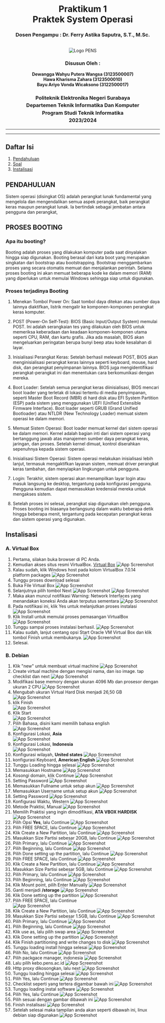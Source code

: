 <div align="center">
  <h1 class="text-align: center;font-weight: bold">Praktikum 1<br>Praktek System Operasi</h1>
  <h3 class="text-align: center;">Dosen Pengampu : Dr. Ferry Astika Saputra, S.T., M.Sc.</h3>
</div>
<br />
<div align="center">
  <img src="https://upload.wikimedia.org/wikipedia/id/4/44/Logo_PENS.png" alt="Logo PENS">
  <h3 style="text-align: center;">Disusun Oleh : </h3>
  <p style="text-align: center;">
    <strong>Dewangga Wahyu Putera Wangsa (3123500007)</strong><br>
    <strong>Hawa Kharisma Zahara (3123500010)</strong><br>
    <strong>Bayu Ariyo Vonda Wicaksono (3122500017)</strong>
  </p>

<h3 style="text-align: center;line-height: 1.5">Politeknik Elektronika Negeri Surabaya<br>Departemen Teknik Informatika Dan Komputer<br>Program Studi Teknik Informatika<br>2023/2024</h3>
  <hr><hr>
</div>

## Daftar Isi

1. [Pendahuluan](#pendahuluan)
2. [Soal](#proses-booting)
3. [Instalisasi](#instalisasi)

## PENDAHULUAN

Sistem operasi (disingkat OS) adalah perangkat lunak fundamental yang mengelola dan mengendalikan semua aspek perangkat, baik perangkat keras maupun perangkat lunak. Ia bertindak sebagai jembatan antara pengguna dan perangkat,

## PROSES BOOTING

### Apa itu booting?

Booting adalah proses yang dilakukan komputer pada saat dinyalakan hingga siap digunakan. Booting berasal dari kata boot yang merupakan singkatan dari bootstrap atau bootstrapping. Bootstrap menggambarkan proses yang secara otomatis memuat dan menjalankan perintah. Selama proses booting ini akan memuat beberapa kode ke dalam memori (RAM) yang diperlukan untuk memulai Windows sehingga siap untuk digunakan.

### Proses terjadinya Booting

1. Menekan Tombol Power On: Saat tombol daya ditekan atau sumber daya lainnya diaktifkan, listrik mengalir ke komponen-komponen perangkat keras komputer.

2. POST (Power-On Self-Test): BIOS (Basic Input/Output System) memulai POST. Ini adalah serangkaian tes yang dilakukan oleh BIOS untuk memeriksa keberadaan dan keadaan komponen-komponen utama seperti CPU, RAM, dan kartu grafis. Jika ada masalah, BIOS akan mengeluarkan peringatan berupa bunyi beep atau kode kesalahan di layar.

3. Inisialisasi Perangkat Keras: Setelah berhasil melewati POST, BIOS akan menginisialisasi perangkat keras lainnya seperti keyboard, mouse, hard disk, dan perangkat penyimpanan lainnya. BIOS juga mengidentifikasi perangkat-perangkat ini dan menentukan cara berkomunikasi dengan mereka.

4. Boot Loader: Setelah semua perangkat keras diinisialisasi, BIOS mencari boot loader yang terletak di lokasi tertentu di media penyimpanan, seperti Master Boot Record (MBR) di hard disk atau EFI System Partition (ESP) pada sistem yang menggunakan UEFI (Unified Extensible Firmware Interface). Boot loader seperti GRUB (Grand Unified Bootloader) atau NTLDR (New Technology Loader) memuat sistem operasi ke dalam memori.

5. Memuat Sistem Operasi: Boot loader memuat kernel dari sistem operasi ke dalam memori. Kernel adalah bagian inti dari sistem operasi yang bertanggung jawab atas manajemen sumber daya perangkat keras, jaringan, dan proses. Setelah kernel dimuat, kontrol diserahkan sepenuhnya kepada sistem operasi.

6. Inisialisasi Sistem Operasi: Sistem operasi melakukan inisialisasi lebih lanjut, termasuk mengaktifkan layanan sistem, memuat driver perangkat keras tambahan, dan menyiapkan lingkungan untuk pengguna.

7. Login: Terakhir, sistem operasi akan menampilkan layar login atau masuk langsung ke desktop, tergantung pada konfigurasi pengguna. Pengguna kemudian dapat memasukkan kredensial mereka untuk mengakses sistem.

8. Setelah proses ini selesai, perangkat siap digunakan oleh pengguna. Proses booting ini biasanya berlangsung dalam waktu beberapa detik hingga beberapa menit, tergantung pada kecepatan perangkat keras dan sistem operasi yang digunakan.

## Instalisasi

### A. Virtual Box

1. Pertama, silakan buka browser di PC Anda.
2. Kemudian akses situs resmi VirtualBox.
   [Virtual Box](https://www.virtualbox.org/)
   ![App Screenshot](assets/img/install_vb/0.png)
3. Kalau sudah, klik Windows host pada kolom VirtualBox 7.0.14 platform packages
   ![App Screenshot](assets/img/install_vb/01.png)
4. Tunggu proses download selesai
5. Buka File Virtual Box
   ![App Screenshot](assets/img/install_vb/02.png)
6. Selanjutnya pilih tombol Next
   ![App Screenshot](assets/img/install_vb/1.png)
   ![App Screenshot](assets/img/install_vb/2.png)
7. Maka akan muncul notifikasi Warning: Network Interfaces yang menandakan koneksi Anda akan terputus sementara
   ![App Screenshot](assets/img/install_vb/3.png)
8. Pada notifikasi ini, klik Yes untuk melanjutkan proses instalasi
   ![App Screenshot](assets/img/install_vb/4.png)
9. Klik Install untuk memulai proses pemasangan VirtualBox
   ![App Screenshot](assets/img/install_vb/5.png)
10. Tunggu sampai proses instalasi berhasil.
    ![App Screenshot](assets/img/install_vb/6.png)
11. Kalau sudah, lanjut centang opsi Start Oracle VM Virtual Box dan klik tombol Finish untuk membukanya.
    ![App Screenshot](assets/img/install_vb/7.png)
12. Selesai.

### B. Debian

1. Klik "new" untuk membuat virtual machine
   ![App Screenshot](assets/img/install_db/1.png)
2. Create virtual machine dengan mengisi nama, dan iso image. tap checklist dan next
   ![App Screenshot](assets/img/install_db/2.png)
3. Modifikasi base memory dengan ukuran 4096 Mb dan prosesor dengan ukuran 2 CPU
   ![App Screenshot](assets/img/install_db/3.png)
4. Mengubah ukuran Virtual Hard Disk menjadi 26,50 GB
   ![App Screenshot](assets/img/install_db/64.png)
5. klik Finish <br/>
   ![App Screenshot](assets/img/install_db/4.png) <br/>
6. Klik Start <br/>
   ![App Screenshot](assets/img/install_db/5.png)
7. Pilih Bahasa, disini kami memilih bahasa english <br/>
   ![App Screenshot](assets/img/install_db/6.png)
8. Konfigurasi Lokasi, **Asia** <br/>
   ![App Screenshot](assets/img/install_db/7.png)
9. Konfigurasi Lokasi, **Indonesia** <br/>
   ![App Screenshot](assets/img/install_db/8.png)
10. Konfigurasi wilayah, **United states**
    ![App Screenshot](assets/img/install_db/9.png)
11. konfigurasi Keyboard, **American English**
    ![App Screenshot](assets/img/install_db/10.png)
12. Tunggu Loading hingga selesai
    ![App Screenshot](assets/img/install_db/11.png)
13. Memasukkan Hostname
    ![App Screenshot](assets/img/install_db/12.png)
14. Kosongi domain, klik Continue
    ![App Screenshot](assets/img/install_db/14.png)
15. Setting Password
    ![App Screenshot](assets/img/install_db/15.png)
16. Memasukkan Fullname untuk setup akun
    ![App Screenshot](assets/img/install_db/16.png)
17. Memasukkan Username untuk setup akun
    ![App Screenshot](assets/img/install_db/17.png)
18. Setting Password
    ![App Screenshot](assets/img/install_db/18.png)
19. Konfigurasi Waktu, Western
    ![App Screenshot](assets/img/install_db/19.png)
20. Metode Praktisi, Manual
    ![App Screenshot](assets/img/install_db/20.png)
21. Memilih Praktisi yang ingin dimodifikasi, **ATA VBOX HARDISK**
    ![App Screenshot](assets/img/install_db/21.png)
22. Pilih Opsi **Yes**, lalu Continue
    ![App Screenshot](assets/img/install_db/22.png)
23. Pilih FREE SPACE, lalu Continue
    ![App Screenshot](assets/img/install_db/23.png)
24. Klik Create a New Partition, lalu Continue
    ![App Screenshot](assets/img/install_db/24.png)
25. Masukkan Size Partisi sebesar 20GB, lalu Continue
    ![App Screenshot](assets/img/install_db/25.png)
26. Pilih Primary, lalu Continue
    ![App Screenshot](assets/img/install_db/26.png)
27. Pilih Beginning, lalu Continue
    ![App Screenshot](assets/img/install_db/27.png)
28. Pilih Done setting up the partition, lalu Continue
    ![App Screenshot](assets/img/install_db/29.png)
29. Pilih FREE SPACE, lalu Continue
    ![App Screenshot](assets/img/install_db/30.png)
30. Klik Create a New Partition, lalu Continue
    ![App Screenshot](assets/img/install_db/31.png)
31. Masukkan Size Partisi sebesar 5GB, lalu Continue
    ![App Screenshot](assets/img/install_db/32.png)
32. Pilih Primary, lalu Continue
    ![App Screenshot](assets/img/install_db/33.png)
33. Pilih Beginning, lalu Continue
    ![App Screenshot](assets/img/install_db/34.png)
34. Klik Mount point, pilih Enter Manually
    ![App Screenshot](assets/img/install_db/35.png)
35. Ganti menjadi **/storage**
    ![App Screenshot](assets/img/install_db/41.png)
36. Klik Done setting up the partition
    ![App Screenshot](assets/img/install_db/42.png)
37. Pilih FREE SPACE, lalu Continue  
    ![App Screenshot](assets/img/install_db/36.png)
38. Klik Create a New Partition, lalu Continue
    ![App Screenshot](assets/img/install_db/37.png)
39. Masukkan Size Partisi sebesar 1.5GB, lalu Continue
    ![App Screenshot](assets/img/install_db/68.png)
40. Pilih Primary, lalu Continue
    ![App Screenshot](assets/img/install_db/38.png)
41. Pilih Beginning, lalu Continue
    ![App Screenshot](assets/img/install_db/39.png)
42. Klik use as, lalu pilih swap area
    ![App Screenshot](assets/img/install_db/65.png)
43. Klik Done setting up the partition
    ![App Screenshot](assets/img/install_db/40.png)
44. Klik Finish partitioning and write changes to disk
    ![App Screenshot](assets/img/install_db/67.png)
45. Tunggu loading install hingga selesai
    ![App Screenshot](assets/img/install_db/43.png)
46. Pilih No, lalu Continue
    ![App Screenshot](assets/img/install_db/44.png)
47. Pilih packgace manager, indonesia
    ![App Screenshot](assets/img/install_db/45.png)
48. Lalu pilih kebo.pens.ac.id
    ![App Screenshot](assets/img/install_db/46.png)
49. Http proxy dikosongkan, lalu next
    ![App Screenshot](assets/img/install_db/47.png)
50. Tunggu loading hingga selesai
    ![App Screenshot](assets/img/install_db/48.png)
51. Pilih Yes, lalu Continue
    ![App Screenshot](assets/img/install_db/49.png)
52. Checklist seperti yang tertera digambar bawah ini
    ![App Screenshot](assets/img/install_db/50.png)
53. Tunggu loading instal software
    ![App Screenshot](assets/img/install_db/51.png)
54. Pilih Yes, lalu Continue
    ![App Screenshot](assets/img/install_db/53.png)
55. Pilih sesuai dengan gambar dibawah ini
    ![App Screenshot](assets/img/install_db/54.png)
56. Finish instalisasi
    ![App Screenshot](assets/img/install_db/55.png)
57. Setelah selesai maka tampilan anda akan seperti dibawah ini, linux debian siap digunakan
    ![App Screenshot](assets/img/install_db/56.png)
